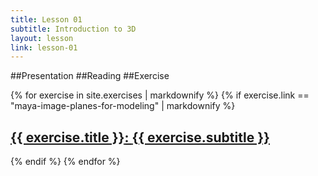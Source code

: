 ```yaml
---
title: Lesson 01
subtitle: Introduction to 3D
layout: lesson
link: lesson-01
---
```


##Presentation
##Reading
##Exercise

 {% for exercise in site.exercises | markdownify %}
     {% if exercise.link == "maya-image-planes-for-modeling" | markdownify %}
      <h2 markdown="1"><a href="{{ site.baseurl }}{{ exercise.url }}"><span class="exercise-title"> {{ exercise.title }}</span>: <span class="exercise-subtitle"> {{ exercise.subtitle }}</span></a></h2>
     {% endif %}
  {% endfor %}
